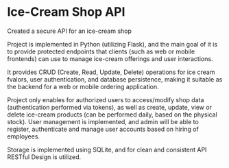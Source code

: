 # Ice-Cream Shop API

Created a secure API for an ice-cream shop

Project is implemented in Python (utilizing Flask), and the main goal of it is to provide protected endpoints that clients (such as web or mobile frontends) can use to manage ice-cream offerings and user interactions.

It provides CRUD (Create, Read, Update, Delete) operations for ice cream fvalors, user authentication, and database persistence, making it suitable as the backend for a web or mobile ordering application.

Project only enables for authorized users to access/modify shop data (authentication performed via tokens), as well as create, update, view or delete ice-cream products (can be performed daily, based on the physical stock). User management is implemented, and admin will be able to register, authenticate and manage user accounts based on hiring of employees.

Storage is implemented using SQLite, and for clean and consistent API RESTful Design is utilized.
